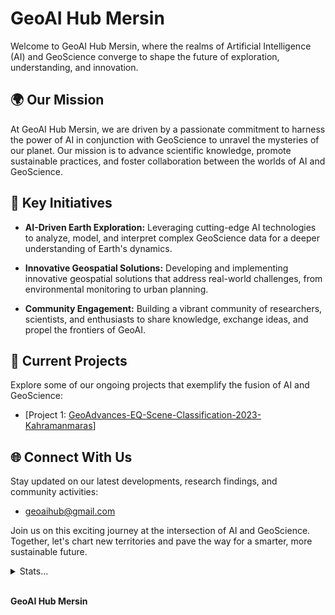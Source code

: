 # GeoAI Hub Mersin

Welcome to GeoAI Hub Mersin, where the realms of Artificial Intelligence (AI) and GeoScience converge to shape the future of exploration, understanding, and innovation.

## 🌍 Our Mission
At GeoAI Hub Mersin, we are driven by a passionate commitment to harness the power of AI in conjunction with GeoScience to unravel the mysteries of our planet. Our mission is to advance scientific knowledge, promote sustainable practices, and foster collaboration between the worlds of AI and GeoScience.

## 🚀 Key Initiatives
- **AI-Driven Earth Exploration:** Leveraging cutting-edge AI technologies to analyze, model, and interpret complex GeoScience data for a deeper understanding of Earth's dynamics.
  
- **Innovative Geospatial Solutions:** Developing and implementing innovative geospatial solutions that address real-world challenges, from environmental monitoring to urban planning.

- **Community Engagement:** Building a vibrant community of researchers, scientists, and enthusiasts to share knowledge, exchange ideas, and propel the frontiers of GeoAI.

## 🔬 Current Projects
Explore some of our ongoing projects that exemplify the fusion of AI and GeoScience:
- [Project 1: [GeoAdvances-EQ-Scene-Classification-2023-Kahramanmaras](https://github.com/geoaihub/GeoAdvances-EQ-Scene-Classification-2023-Kahramanmaras)]

## 🌐 Connect With Us
Stay updated on our latest developments, research findings, and community activities:
- [geoaihub@gmail.com](mailto:geoaihub@gmail.com)

Join us on this exciting journey at the intersection of AI and GeoScience. Together, let's chart new territories and pave the way for a smarter, more sustainable future.

<details>
	<summary>Stats...</summary>
  <div align="center">  
    <img src="http://github-profile-summary-cards.vercel.app/api/cards/profile-details?username=geoaihub&theme=swift" align="center"/>
  </div>
  
  <div align="center">
    <img src="http://github-profile-summary-cards.vercel.app/api/cards/stats?username=geoaihub&theme=swift" align="center"/>
    <img src="http://github-profile-summary-cards.vercel.app/api/cards/most-commit-language?username=geoaihub&theme=swift" align="center"/>
  </div>
</details>

<br>

**GeoAI Hub Mersin**
